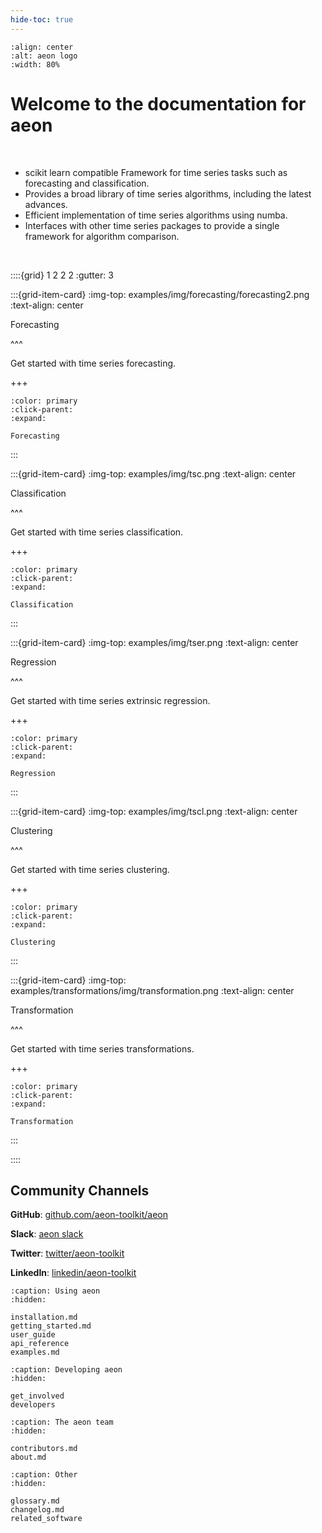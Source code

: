 ```yaml
---
hide-toc: true
---
```


```{image} images/logo/aeon-logo-blue-compact.png
:align: center
:alt: aeon logo
:width: 80%
```
# Welcome to the documentation for **aeon**

<br>

- scikit learn compatible Framework for time series tasks such as forecasting and
classification.
- Provides a broad library of time series algorithms, including the latest advances.
- Efficient implementation of time series algorithms using numba.
- Interfaces with other time series packages to provide a single framework for algorithm
comparison.

<br>

::::{grid} 1 2 2 2
:gutter: 3

:::{grid-item-card}
:img-top: examples/img/forecasting/forecasting2.png
:text-align: center

Forecasting

^^^

Get started with time series forecasting.

+++

```{button-ref} /examples/forecasting/forecasting.ipynb
:color: primary
:click-parent:
:expand:

Forecasting
```

:::

:::{grid-item-card}
:img-top: examples/img/tsc.png
:text-align: center

Classification

^^^

Get started with time series classification.

+++

```{button-ref} /examples/classification/classification.ipynb
:color: primary
:click-parent:
:expand:

Classification
```

:::

:::{grid-item-card}
:img-top: examples/img/tser.png
:text-align: center

Regression

^^^

Get started with time series extrinsic regression.

+++

```{button-ref} /examples/regression/regression.ipynb
:color: primary
:click-parent:
:expand:

Regression
```

:::

:::{grid-item-card}
:img-top: examples/img/tscl.png
:text-align: center

Clustering

^^^

Get started with time series clustering.

+++

```{button-ref} examples-clustering
:color: primary
:click-parent:
:expand:

Clustering
```

:::

:::{grid-item-card}
:img-top: examples/transformations/img/transformation.png
:text-align: center

Transformation

^^^

Get started with time series transformations.

+++

```{button-ref} examples/transformations/transformations.ipynb
:color: primary
:click-parent:
:expand:

Transformation
```

:::

::::

## Community Channels

**GitHub**: [github.com/aeon-toolkit/aeon](https://github.com/aeon-toolkit/aeon)

**Slack**: [aeon slack](https://join.slack.com/t/aeon-toolkit/shared_invite/zt-1plkevy4x-vAg1dAUXcuoR38FjY9nxzg)

**Twitter**: [twitter/aeon-toolkit](https://twitter.com/aeon_toolkit)

**LinkedIn**: [linkedin/aeon-toolkit](https://www.linkedin.com/company/aeon-toolkit)

```{toctree}
:caption: Using aeon
:hidden:

installation.md
getting_started.md
user_guide
api_reference
examples.md
```

```{toctree}
:caption: Developing aeon
:hidden:

get_involved
developers
```

```{toctree}
:caption: The aeon team
:hidden:

contributors.md
about.md
```

```{toctree}
:caption: Other
:hidden:

glossary.md
changelog.md
related_software
```
